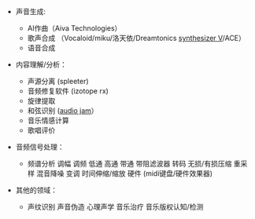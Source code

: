 - 声音生成:
    - AI作曲（Aiva Technologies）
    - 歌声合成 （Vocaloid/miku/洛天依/Dreamtonics [synthesizer V](https://search.bilibili.com/all?from_source=webcommentline_search&keyword=synthesizer%20V&seid=18043281246337643520)/ACE）
    - 语音合成

- 内容理解/分析： 
    - 声源分离 (spleeter)
    - 音频修复软件 (izotope rx)
    - 旋律提取
    - 和弦识别 ([audio jam](https://search.bilibili.com/all?from_source=webcommentline_search&keyword=audio%20jam&seid=18043281246337643520)）
    - 音乐情感计算
    - 歌唱评价

- 音频信号处理： 
    - 频谱分析 调幅 调频 低通 高通 带通 带阻滤波器 转码 无损/有损压缩 重采样 混音降噪 变调 时间伸缩/缩放 硬件 (midi键盘/硬件效果器)

- 其他的领域： 
    - 声纹识别 声音伪造 心理声学 音乐治疗 音乐版权认知/检测
